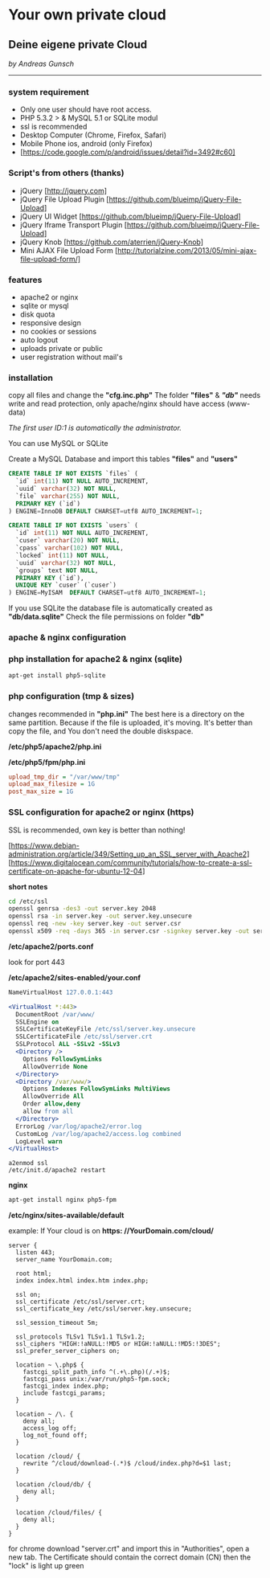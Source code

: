 # Your own private cloud
## Deine eigene private Cloud
*by Andreas Gunsch*

***

### system requirement

* Only one user should have root access.
* PHP 5.3.2 > & MySQL 5.1 or SQLite modul
* ssl is recommended
* Desktop Computer (Chrome, Firefox, Safari)
* Mobile Phone ios, android (only Firefox)
* [https://code.google.com/p/android/issues/detail?id=3492#c60]

### Script's from others (thanks)

- jQuery [http://jquery.com]
- jQuery File Upload Plugin [https://github.com/blueimp/jQuery-File-Upload]
- jQuery UI Widget [https://github.com/blueimp/jQuery-File-Upload]
- jQuery Iframe Transport Plugin [https://github.com/blueimp/jQuery-File-Upload]
- jQuery Knob [https://github.com/aterrien/jQuery-Knob]
- Mini AJAX File Upload Form [http://tutorialzine.com/2013/05/mini-ajax-file-upload-form/]

### features

* apache2 or nginx
* sqlite or mysql
* disk quota
* responsive design
* no cookies or sessions
* auto logout
* uploads private or public
* user registration without mail's

### installation

copy all files and change the **"cfg.inc.php"**
The folder **"files"** & ***"db"*** needs write and read protection,
only apache/nginx should have access (www-data)

*The first user ID:1 is automatically the administrator.*

You can use MySQL or SQLite

Create a MySQL Database and import this tables **"files"** and **"users"**

```sql
CREATE TABLE IF NOT EXISTS `files` (
  `id` int(11) NOT NULL AUTO_INCREMENT,
  `uuid` varchar(32) NOT NULL,
  `file` varchar(255) NOT NULL,
  PRIMARY KEY (`id`)
) ENGINE=InnoDB DEFAULT CHARSET=utf8 AUTO_INCREMENT=1;

CREATE TABLE IF NOT EXISTS `users` (
  `id` int(11) NOT NULL AUTO_INCREMENT,
  `cuser` varchar(20) NOT NULL,
  `cpass` varchar(102) NOT NULL,
  `locked` int(11) NOT NULL,
  `uuid` varchar(32) NOT NULL,
  `groups` text NOT NULL,
  PRIMARY KEY (`id`),
  UNIQUE KEY `cuser` (`cuser`)
) ENGINE=MyISAM  DEFAULT CHARSET=utf8 AUTO_INCREMENT=1;
```

If you use SQLite the database file is automatically created as **"db/data.sqlite"**
Check the file permissions on folder **"db"**

### apache & nginx configuration

### php installation for apache2 & nginx (sqlite)
```bash
apt-get install php5-sqlite
```

### php configuration (tmp & sizes)

changes recommended in **"php.ini"**
The best here is a directory on the same partition.
Because if the file is uploaded, it's moving.
It's better than copy the file, and You don't need the double diskspace.

**/etc/php5/apache2/php.ini**

**/etc/php5/fpm/php.ini**
```ini
upload_tmp_dir = "/var/www/tmp"
upload_max_filesize = 1G
post_max_size = 1G
```

### SSL configuration for apache2 or nginx (https)

SSL is recommended, own key is better than nothing!

[https://www.debian-administration.org/article/349/Setting_up_an_SSL_server_with_Apache2]
[https://www.digitalocean.com/community/tutorials/how-to-create-a-ssl-certificate-on-apache-for-ubuntu-12-04]

**short notes**
```bash
cd /etc/ssl
openssl genrsa -des3 -out server.key 2048
openssl rsa -in server.key -out server.key.unsecure
openssl req -new -key server.key -out server.csr
openssl x509 -req -days 365 -in server.csr -signkey server.key -out server.crt
```

**/etc/apache2/ports.conf**

look for port 443

**/etc/apache2/sites-enabled/your.conf**
```apache
NameVirtualHost 127.0.0.1:443

<VirtualHost *:443>
  DocumentRoot /var/www/
  SSLEngine on
  SSLCertificateKeyFile /etc/ssl/server.key.unsecure
  SSLCertificateFile /etc/ssl/server.crt
  SSLProtocol ALL -SSLv2 -SSLv3
  <Directory />
    Options FollowSymLinks
    AllowOverride None
  </Directory>
  <Directory /var/www/>
    Options Indexes FollowSymLinks MultiViews
    AllowOverride All
    Order allow,deny
    allow from all
  </Directory>
  ErrorLog /var/log/apache2/error.log
  CustomLog /var/log/apache2/access.log combined
  LogLevel warn
</VirtualHost>
```
```
a2enmod ssl
/etc/init.d/apache2 restart
```

**nginx**
```bash
apt-get install nginx php5-fpm
```

**/etc/nginx/sites-available/default**

example: If Your cloud is on **https: //YourDomain.com/cloud/**
```nginx
server {
  listen 443;
  server_name YourDomain.com;

  root html;
  index index.html index.htm index.php;

  ssl on;
  ssl_certificate /etc/ssl/server.crt;
  ssl_certificate_key /etc/ssl/server.key.unsecure;

  ssl_session_timeout 5m;

  ssl_protocols TLSv1 TLSv1.1 TLSv1.2;
  ssl_ciphers "HIGH:!aNULL:!MD5 or HIGH:!aNULL:!MD5:!3DES";
  ssl_prefer_server_ciphers on;

  location ~ \.php$ {
    fastcgi_split_path_info ^(.+\.php)(/.+)$;
    fastcgi_pass unix:/var/run/php5-fpm.sock;
    fastcgi_index index.php;
    include fastcgi_params;
  }

  location ~ /\. {
    deny all;
    access_log off;
    log_not_found off;
  }

  location /cloud/ {
    rewrite ^/cloud/download-(.*)$ /cloud/index.php?d=$1 last;
  }

  location /cloud/db/ {
    deny all;
  }

  location /cloud/files/ {
    deny all;
  }
}
```
for chrome download "server.crt" and import this in "Authorities", open a new tab.
The Certificate should contain the correct domain (CN) then the "lock" is light up green
